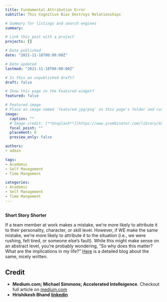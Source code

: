 ```yaml
---
title: Fundamental Attribution Error 
subtitle: This Cognitive Bias Destroys Relationships

# Summary for listings and search engines
summary: 

# Link this post with a project
projects: []

# Date published
date: "2021-11-18T00:00:00Z"

# Date updated
lastmod: "2021-11-18T00:00:00Z"

# Is this an unpublished draft?
draft: false

# Show this page in the Featured widget?
featured: false

# Featured image
# Place an image named `featured.jpg/png` in this page's folder and customize its options here.
image:
  caption: ""  
  #'Image credit: [**Unsplash**](https://www.ycombinator.com/library/6s-how-to-lead)'
  focal_point: ""
  placement: 0
  preview_only: false

authors:
- admin

tags:
- Academic
- Self Management
- Time Mangement

categories:
- Academic
- Self Management
- Time Mangement
---
```

##

  
**Short Story Shorter** 

If a team member at work makes a mistake, we’re more likely to attribute it to their personality, character, or skill level. However, if WE make the same mistake, we’re more likely to attribute it to the situation (i.e., we were rushing, felt tired, or someone else’s fault).
While this might make sense on an abstract level, you’re probably wondering, “So why does this matter? What are the implications in my life?” [Here](https://lnkd.in/gGwwAeyy) is a detailed blog about the same, nicely written.


## Credit
- **Medium.com; Michael Simmons; Accelerated Intelleigence**. Checkout full article on [medium.com](https://lnkd.in/gGwwAeyy)
- **Hrishikesh Bhand** [**linkedin**](https://www.linkedin.com/feed/update/urn:li:activity:6853929175905132544/)

